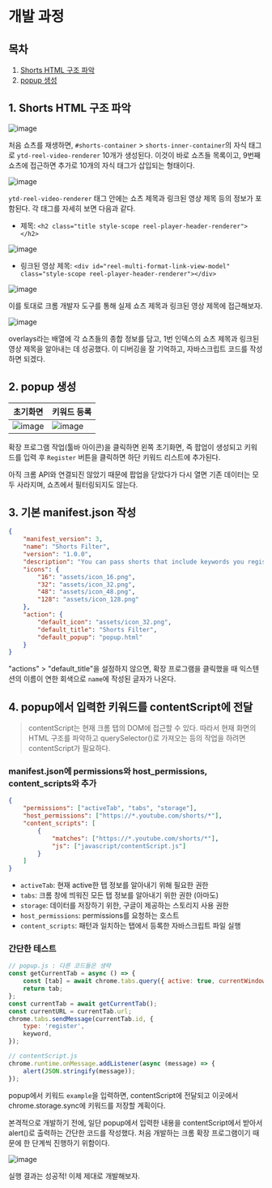 # 개발 과정

## 목차

1. [Shorts HTML 구조 파악](#1-shorts-html-구조-파악)
2. [popup 생성](#2-popup-생성)

## 1. Shorts HTML 구조 파악

![image](https://gist.github.com/assets/62174395/8a20bdde-b5e7-4cff-a8b1-f837ad3f013f)

처음 쇼츠를 재생하면, `#shorts-container` > `shorts-inner-container`의 자식 태그로 `ytd-reel-video-renderer` 10개가 생성된다. 이것이 바로 쇼츠들 목록이고, 9번째 쇼츠에 접근하면 추가로 10개의 자식 태그가 삽입되는 형태이다.

![image](https://gist.github.com/assets/62174395/a70dd24a-9fa6-4e0a-983f-7b83847b67ae)

`ytd-reel-video-renderer` 태그 안에는 쇼츠 제목과 링크된 영상 제목 등의 정보가 포함된다. 각 태그를 자세히 보면 다음과 같다.

- 제목: `<h2 class="title style-scope reel-player-header-renderer"></h2>`

![image](https://gist.github.com/assets/62174395/edeb916d-3326-443a-bea7-7b9990e1da5e)

- 링크된 영상 제목: `<div id="reel-multi-format-link-view-model" class="style-scope reel-player-header-renderer"></div>`

![image](https://gist.github.com/assets/62174395/24178def-6702-4fee-a7fd-4703df11522f)

이를 토대로 크롬 개발자 도구를 통해 실제 쇼츠 제목과 링크된 영상 제목에 접근해보자.

![image](https://gist.github.com/assets/62174395/0f50ec52-ab50-47ba-afc1-737d5c313bdb)

overlays라는 배열에 각 쇼츠들의 종합 정보를 담고, 1번 인덱스의 쇼츠 제목과 링크된 영상 제목을 알아내는 데 성공했다. 이 디버깅을 잘 기억하고, 자바스크립트 코드를 작성하면 되겠다.

## 2. popup 생성

| 초기화면                                                                               | 키워드 등록                                                                            |
| -------------------------------------------------------------------------------------- | -------------------------------------------------------------------------------------- |
| ![image](https://gist.github.com/assets/62174395/38d854e3-9312-469e-9e85-589214c04ab7) | ![image](https://gist.github.com/assets/62174395/ac42a9d0-6eb9-4c71-ac61-00ad99d0c97c) |

확장 프로그램 작업(툴바 아이콘)을 클릭하면 왼쪽 초기화면, 즉 팝업이 생성되고 키워드를 입력 후 `Register` 버튼을 클릭하면 하단 키워드 리스트에 추가된다.

아직 크롬 API와 연결되진 않았기 때문에 팝업을 닫았다가 다시 열면 기존 데이터는 모두 사라지며, 쇼츠에서 필터링되지도 않는다.

## 3. 기본 manifest.json 작성

```json
{
	"manifest_version": 3,
	"name": "Shorts Filter",
	"version": "1.0.0",
	"description": "You can pass shorts that include keywords you registered automatically",
	"icons": {
		"16": "assets/icon_16.png",
		"32": "assets/icon_32.png",
		"48": "assets/icon_48.png",
		"128": "assets/icon_128.png"
	},
	"action": {
		"default_icon": "assets/icon_32.png",
		"default_title": "Shorts Filter",
		"default_popup": "popup.html"
	}
}
```

"actions" > "default_title"을 설정하지 않으면, 확장 프로그램을 클릭했을 때 익스텐션의 이름이 연한 회색으로 `name`에 작성된 글자가 나온다.

## 4. popup에서 입력한 키워드를 contentScript에 전달

> contentScript는 현재 크롬 탭의 DOM에 접근할 수 있다. 따라서 현재 화면의 HTML 구조를 파악하고 querySelector()로 가져오는 등의 작업을 하려면 contentScript가 필요하다.

### manifest.json에 permissions와 host_permissions, content_scripts와 추가

```json
{
	"permissions": ["activeTab", "tabs", "storage"],
	"host_permissions": ["https://*.youtube.com/shorts/*"],
	"content_scripts": [
		{
			"matches": ["https://*.youtube.com/shorts/*"],
			"js": ["javascript/contentScript.js"]
		}
	]
}
```

- `activeTab`: 현재 active한 탭 정보를 알아내기 위해 필요한 권한
- `tabs`: 크롬 창에 띄워진 모든 탭 정보를 알아내기 위한 권한 (아마도)
- `storage`: 데이터를 저장하기 위한, 구글이 제공하는 스토리지 사용 권한
- `host_permissions`: permissions를 요청하는 호스트
- `content_scripts`: 패턴과 일치하는 탭에서 등록한 자바스크립트 파일 실행

### 간단한 테스트

```javascript
// popup.js : 다른 코드들은 생략
const getCurrentTab = async () => {
	const [tab] = await chrome.tabs.query({ active: true, currentWindow: true });
	return tab;
};
const currentTab = await getCurrentTab();
const currentURL = currentTab.url;
chrome.tabs.sendMessage(currentTab.id, {
	type: 'register',
	keyword,
});

// contentScript.js
chrome.runtime.onMessage.addListener(async (message) => {
	alert(JSON.stringify(message));
});
```

popup에서 키워드 `example`을 입력하면, contentScript에 전달되고 이곳에서 chrome.storage.sync에 키워드를 저장할 계획이다.

본격적으로 개발하기 전에, 일단 popup에서 입력한 내용을 contentScript에서 받아서 alert()로 출력하는 간단한 코드를 작성했다. 처음 개발하는 크롬 확장 프로그램이기 때문에 한 단계씩 진행하기 위함이다.

![image](https://gist.github.com/assets/62174395/28ea470b-1057-4c8f-97cf-29f750a71e09)

실행 결과는 성공적! 이제 제대로 개발해보자.
